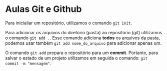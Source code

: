 # Aulas Git e Github

Para inicialiar um repositório, utilizamos o comando `git init`.

Para adicionar os arquivos do diretório (pasta) ao repositório (git) utilizamos
o comando `git add .`. Esse comando adiciona **todos** os arquivos da pasta,
podemos usar também `git add nome_do_arquivo` para adicionar apenas um.

O comando `git add` prepara o repositório para um **commit**. Portanto, para
salvar o estado de um projeto utilizamos em seguida o comando:
`git commit -m "mensagem"`.
